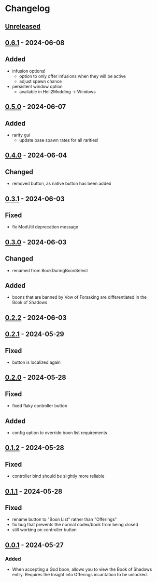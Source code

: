 # Changelog

## [Unreleased]

## [0.6.1] - 2024-06-08

## Added

- infusion options!
  - option to only offer infusions when they will be active
  - adjust spawn chance
- persistent window option
  - available in Hell2Modding -> Windows

## [0.5.0] - 2024-06-07

## Added

- rarity gui
  - update base spawn rates for all rarities!

## [0.4.0] - 2024-06-04

## Changed

- removed button, as native button has been added

## [0.3.1] - 2024-06-03

## Fixed

- fix ModUtil deprecation message

## [0.3.0] - 2024-06-03

## Changed

- renamed from BookDuringBoonSelect

## Added

- boons that are banned by Vow of Forsaking are differentiated in the Book of Shadows

## [0.2.2] - 2024-06-03

## [0.2.1] - 2024-05-29

## Fixed

- button is localized again

## [0.2.0] - 2024-05-28

## Fixed

- fixed flaky controller button

## Added

- config option to override boon list requirements

## [0.1.2] - 2024-05-28

## Fixed

- controller bind should be slightly more reliable

## [0.1.1] - 2024-05-28

## Fixed

- rename button to "Boon List" rather than "Offerings"
- fix bug that prevents the normal codex/book from being closed
- still working on controller button

## [0.0.1] - 2024-05-27

### Added

- When accepting a God boon, allows you to view the Book of Shadows entry. Requires the Insight into Offerings incantation to be unlocked.

[unreleased]: https://github.com/The-Black-Lodge/JowdayBoonBuddy/compare/0.6.1...HEAD
[0.6.1]: https://github.com/The-Black-Lodge/JowdayBoonBuddy/compare/0.5.0...0.6.1
[0.5.0]: https://github.com/The-Black-Lodge/JowdayBoonBuddy/compare/0.4.0...0.5.0
[0.4.0]: https://github.com/The-Black-Lodge/JowdayBoonBuddy/compare/0.3.1...0.4.0
[0.3.1]: https://github.com/The-Black-Lodge/JowdayBoonBuddy/compare/0.3.0...0.3.1
[0.3.0]: https://github.com/The-Black-Lodge/JowdayBoonBuddy/compare/0.2.2...0.3.0
[0.2.2]: https://github.com/The-Black-Lodge/JowdayBoonBuddy/compare/0.2.1...0.2.2
[0.2.1]: https://github.com/The-Black-Lodge/JowdayBookDuringBoonSelect/compare/0.2.0...0.2.1
[0.2.0]: https://github.com/The-Black-Lodge/JowdayBookDuringBoonSelect/compare/0.1.2...0.2.0
[0.1.2]: https://github.com/The-Black-Lodge/JowdayBookDuringBoonSelect/compare/0.1.1...0.1.2
[0.1.1]: https://github.com/The-Black-Lodge/JowdayBookDuringBoonSelect/compare/0.0.1...0.1.1
[0.0.1]: https://github.com/The-Black-Lodge/JowdayBookDuringBoonSelect/compare/0c7209d7caa7021da000c656634baa3ed9e10b14...0.0.1
